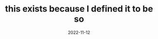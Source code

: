 ---
title: "this exists because I defined it to be so"
date: 2022-11-12
tags:
  - if math defines reality than you are defined in math
  - Fragment
---